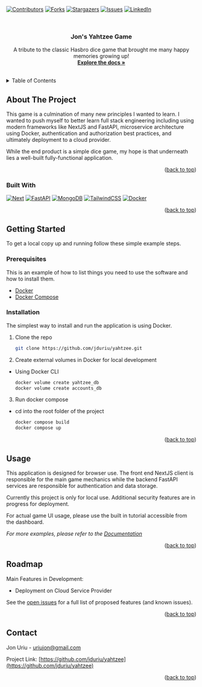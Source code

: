 <a name="readme-top"></a>

<!-- Improved compatibility of back to top link: See: https://github.com/othneildrew/Best-README-Template/pull/73 -->
<a name="readme-top"></a>


<!-- PROJECT SHIELDS -->
[![Contributors][contributors-shield]][contributors-url]
[![Forks][forks-shield]][forks-url]
[![Stargazers][stars-shield]][stars-url]
[![Issues][issues-shield]][issues-url]
[![LinkedIn][linkedin-shield]][linkedin-url]



<!-- PROJECT LOGO -->
<br />
<div align="center">
  <!-- ScreenShot Here -->
  <!-- <a href="https://github.com/jduriu/yahtzee">
    <img src="images/logo.png" alt="Logo" width="80" height="80">
  </a> -->

<h3 align="center">Jon's Yahtzee Game</h3>

  <p align="center">
    A tribute to the classic Hasbro dice game that brought me many happy memories growing up!
    <br />
    <a href="https://github.com/jduriu/yahtzee"><strong>Explore the docs »</strong></a>
    <br />
    <br />
    <!-- DEPLOYED LINK HERE -->
    <!-- <a href="[deployed url]">View Deployed Site</a> -->
  </p>
</div>



<!-- TABLE OF CONTENTS -->
<details>
  <summary>Table of Contents</summary>
  <ol>
    <li>
      <a href="#about-the-project">About The Project</a>
      <ul>
        <li><a href="#built-with">Built With</a></li>
      </ul>
    </li>
    <li>
      <a href="#getting-started">Getting Started</a>
      <ul>
        <li><a href="#prerequisites">Prerequisites</a></li>
        <li><a href="#installation">Installation</a></li>
      </ul>
    </li>
    <li><a href="#usage">Usage</a></li>
    <li><a href="#roadmap">Roadmap</a></li>
    <li><a href="#contact">Contact</a></li>
  </ol>
</details>



<!-- ABOUT THE PROJECT -->
## About The Project

<!-- [![Product Name Screen Shot][product-screenshot]](https://example.com) -->

This game is a culmination of many new principles I wanted to learn. I wanted to push myself to better learn full stack engineering including using modern frameworks like NextJS and FastAPI, microservice architecture using Docker, authentication and authorization best practices, and ultimately deployment to a cloud provider.

While the end product is a simple dice game, my hope is that underneath lies a well-built fully-functional application.


<p align="right">(<a href="#readme-top">back to top</a>)</p>



### Built With

[![Next][Next.js]][Next-url]
[![FastAPI][FastAPI]][FastAPI-url]
[![MongoDB][MongoDB]][MongoDB-url]
[![TailwindCSS][TailwindCSS]][Tailwind-url]
[![Docker][Docker]][Docker-url]
<!-- [![AWS][AWS]][AWS-url] -->

<p align="right">(<a href="#readme-top">back to top</a>)</p>



<!-- GETTING STARTED -->
## Getting Started

To get a local copy up and running follow these simple example steps.

### Prerequisites

This is an example of how to list things you need to use the software and how to install them.
* <a href="https://www.docker.com/get-started/">Docker</a>
* <a href="https://docs.docker.com/compose/">Docker Compose</a>


### Installation

The simplest way to install and run the application is using Docker.

1. Clone the repo
   ```sh
   git clone https://github.com/jduriu/yahtzee.git
   ```
2. Create external volumes in Docker for local development
  * Using Docker CLI
    ```sh
    docker volume create yahtzee_db
    docker volume create accounts_db
    ```

3. Run docker compose
  * cd into the root folder of the project
    ```sh
    docker compose build
    docker compose up
    ```

<p align="right">(<a href="#readme-top">back to top</a>)</p>



<!-- USAGE EXAMPLES -->
## Usage

This application is designed for browser use. The front end NextJS client is responsible for the main game mechanics while the backend FastAPI services are responsible for authentication and data storage.

Currently this project is only for local use. Additional security features are in progress for deployment.

For actual game UI usage, please use the built in tutorial accessible from the dashboard.


<!-- Add additional usage steps in this section once completed -->

_For more examples, please refer to the [Documentation](https://example.com)_

<p align="right">(<a href="#readme-top">back to top</a>)</p>


<!-- ROADMAP -->
## Roadmap
Main Features in Development:
- Deployment on Cloud Service Provider

See the [open issues](https://github.com/jduriu/yahtzee/issues) for a full list of proposed features (and known issues).

<p align="right">(<a href="#readme-top">back to top</a>)</p>



<!-- CONTACT -->
## Contact

Jon Uriu - uriujon@gmail.com

Project Link: [https://github.com/jduriu/yahtzee](https://github.com/jduriu/yahtzee)

<p align="right">(<a href="#readme-top">back to top</a>)</p>




<!-- MARKDOWN LINKS & IMAGES -->
<!-- https://www.markdownguide.org/basic-syntax/#reference-style-links -->
[contributors-shield]: https://img.shields.io/github/contributors/jduriu/yahtzee.svg?style=for-the-badge
[contributors-url]: https://github.com/jduriu/yahtzee/graphs/contributors
[forks-shield]: https://img.shields.io/github/forks/jduriu/yahtzee.svg?style=for-the-badge
[forks-url]: https://github.com/jduriu/yahtzee/network/members
[stars-shield]: https://img.shields.io/github/stars/jduriu/yahtzee.svg?style=for-the-badge
[stars-url]: https://github.com/jduriu/yahtzee/stargazers
[issues-shield]: https://img.shields.io/github/issues/jduriu/yahtzee.svg?style=for-the-badge
[issues-url]: https://github.com/jduriu/yahtzee/issues
[linkedin-shield]: https://img.shields.io/badge/-LinkedIn-black.svg?style=for-the-badge&logo=linkedin&colorB=555
[linkedin-url]: https://www.linkedin.com/in/jonathan-uriu/
[product-screenshot]: images/screenshot.png
[Next.js]: https://img.shields.io/badge/next.js-000000?style=for-the-badge&logo=nextdotjs&logoColor=white
[Next-url]: https://nextjs.org/
[React.js]: https://img.shields.io/badge/React-20232A?style=for-the-badge&logo=react&logoColor=61DAFB
[React-url]: https://reactjs.org/
[Vue.js]: https://img.shields.io/badge/Vue.js-35495E?style=for-the-badge&logo=vuedotjs&logoColor=4FC08D
[Tailwind-url]: https://tailwindcss.com/
[TailwindCSS]: https://img.shields.io/badge/Tailwind_CSS-38B2AC?style=for-the-badge&logo=tailwind-css&logoColor=white
[Docker-url]: https://www.docker.com/
[Docker]: https://img.shields.io/badge/docker-%230db7ed.svg?style=for-the-badge&logo=docker&logoColor=white
[AWS-url]: https://www.aws.amazon.com/
[AWS]: https://img.shields.io/badge/Amazon_AWS-FF9900?style=for-the-badge&logo=amazonaws&logoColor=white
[MongoDB-url]: https://www.mongodb.com/
[MongoDB]:   https://img.shields.io/badge/MongoDB-4EA94B?style=for-the-badge&logo=mongodb&logoColor=white
[FastAPI-url]: https://fastapi.tiangolo.com/
[FastAPI]:   https://img.shields.io/badge/FastAPI-005571?style=for-the-badge&logo=fastapi

